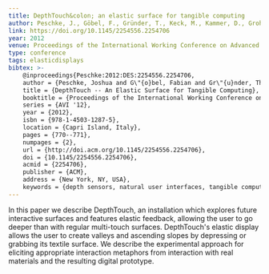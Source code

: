 ```yaml
---
title: DepthTouch&colon; an elastic surface for tangible computing
author: Peschke, J., Göbel, F., Gründer, T., Keck, M., Kammer, D., Groh, R. 
link: https://doi.org/10.1145/2254556.2254706
year: 2012
venue: Proceedings of the International Working Conference on Advanced Visual Interfaces
type: conference
tags: elasticdisplays
bibtex: >-
    @inproceedings{Peschke:2012:DES:2254556.2254706,
    author = {Peschke, Joshua and G\"{o}bel, Fabian and Gr\"{u}nder, Thomas and Keck, Mandy and Kammer, Dietrich and Groh, Rainer},
    title = {DepthTouch -- An Elastic Surface for Tangible Computing},
    booktitle = {Proceedings of the International Working Conference on Advanced Visual Interfaces},
    series = {AVI '12},
    year = {2012},
    isbn = {978-1-4503-1287-5},
    location = {Capri Island, Italy},
    pages = {770--771},
    numpages = {2},
    url = {http://doi.acm.org/10.1145/2254556.2254706},
    doi = {10.1145/2254556.2254706},
    acmid = {2254706},
    publisher = {ACM},
    address = {New York, NY, USA},
    keywords = {depth sensors, natural user interfaces, tangible computing}} 
---
```

In this paper we describe DepthTouch, an installation which explores future interactive surfaces and features elastic feedback, allowing the user to go deeper than with regular multi-touch surfaces. DepthTouch's elastic display allows the user to create valleys and ascending slopes by depressing or grabbing its textile surface. We describe the experimental approach for eliciting appropriate interaction metaphors from interaction with real materials and the resulting digital prototype.